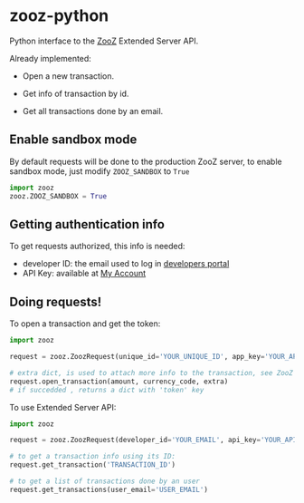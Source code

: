zooz-python
===========

Python interface to the [ZooZ](http://www.zooz.com) Extended Server API.

Already implemented:

* Open a new transaction.

* Get info of transaction by id.
* Get all transactions done by an email.


Enable sandbox mode
--------------------

By default requests will be done to the production ZooZ server, to enable sandbox mode, just modify `ZOOZ_SANDBOX` to `True`

```python
import zooz
zooz.ZOOZ_SANDBOX = True
```


Getting authentication info
----------------------------

To get requests authorized, this info is needed:

* developer ID: the email used to log in [developers portal](https://app.zooz.com/portal/)
* API Key: available at [My Account](https://app.zooz.com/portal/PortalController?cmd=myAccount)


Doing requests!
---------------

To open a transaction and get the token:

```python
import zooz

request = zooz.ZoozRequest(unique_id='YOUR_UNIQUE_ID', app_key='YOUR_APP_KEY')

# extra dict, is used to attach more info to the transaction, see ZooZ Mobile documentation
request.open_transaction(amount, currency_code, extra)
# if succedded , returns a dict with 'token' key
```

To use Extended Server API:

```python
import zooz

request = zooz.ZoozRequest(developer_id='YOUR_EMAIL', api_key='YOUR_API_KEY')

# to get a transaction info using its ID:
request.get_transaction('TRANSACTION_ID')

# to get a list of transactions done by an user
request.get_transactions(user_email='USER_EMAIL')
```



